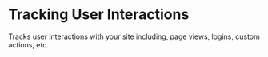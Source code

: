 # Tracking User Interactions

Tracks user interactions with your site including, page views, logins, custom actions, etc.